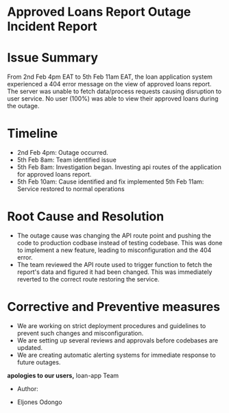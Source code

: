 # 			Approved Loans Report Outage Incident Report 

# Issue Summary
From 2nd Feb 4pm EAT to 5th Feb 11am EAT, the loan application system experienced a 404 error message on the view of approved loans report. The server was unable to fetch data/process requests causing disruption to user service. No user (100%) was able to view their approved loans during the outage.

# Timeline
- 2nd Feb 4pm: Outage occurred.
- 5th Feb 8am: Team identified issue
- 5th Feb 8am: Investigation began. Investing api routes of the application for approved loans report.
- 5th Feb 10am: Cause identified and fix implemented
5th Feb 11am: Service restored to normal operations

# Root Cause and Resolution
- The outage cause was changing the API route point and pushing the code to production codbase instead of testing codebase. This was done to implement a new feature, leading to misconfiguration and the 404 error.
- The team reviewed the API route used to trigger function to fetch the report's data and figured it had been changed. This was immediately reverted to the correct route restoring the service.

# Corrective and Preventive measures
- We are working on strict deployment procedures and guidelines to prevent such changes and misconfiguration.
- We are setting up several reviews and approvals before codebases are updated.
- We are creating automatic alerting systems for immediate response to future outages.

**apologies to our users,**
loan-app Team

* Author:
- Eljones Odongo
